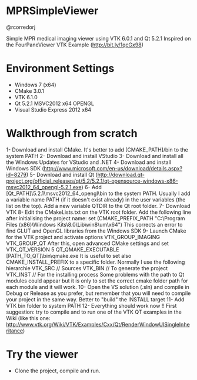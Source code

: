 MPRSimpleViewer
===============
@rcorredorj

Simple MPR medical imaging viewer using VTK 6.0.1 and Qt 5.2.1
Inspired on the FourPaneViewer VTK Example (http://bit.ly/1qcGx98)

Environment Settings
==============
  - Windows 7 (x64)
  - CMake 3.0.1
  - VTK 6.1.0
  - Qt 5.2.1 MSVC2012 x64 OPENGL
  - Visual Studio Express 2012 x64

Walkthrough from scratch
==============

  1- Download and install CMake. It's better to add [CMAKE_PATH]/bin to the system PATH
  2- Download and install VStudio
  3- Download and install all the Windows Updates for VStudio and .NET
  4- Download and install Windows SDK (http://www.microsoft.com/en-us/download/details.aspx?id=8279)
  5- Download and install Qt (http://download.qt-project.org/official_releases/qt/5.2/5.2.1/qt-opensource-windows-x86-msvc2012_64_opengl-5.2.1.exe)
  6- Add [Qt_PATH]\5.2.1\msvc2012_64_opengl\bin to the system PATH. Usually I add a variable name PATH (if it doesn't exist already) in the user variables (the list on the top). Add a new variable QTDIR to the Qt root folder.
  7- Download VTK
  8- Edit the CMakeLists.txt on the VTK root folder. Add the following line after initialising the project name: 
    set (CMAKE_PREFIX_PATH "C:\\Program Files (x86)\\Windows Kits\\8.0\\Lib\\win8\\um\\x64")
  This corrects an error to find GLUT and OpenGL libraries from the Windows SDK
  9- Launch CMake for the VTK project and activate options 
    VTK_GROUP_IMAGING
    VTK_GROUP_QT
  After this, open advanced CMake settings and set 
    VTK_QT_VERSION 5
    QT_QMAKE_EXECUTABLE [PATH_TO_QT]\bin\qmake.exe
  It is useful to set also 
    CMAKE_INSTALL_PREFIX to a specific folder. Normally I use the following hierarchie
      VTK_SRC  // Sources
      VTK_BIN  // To generate the project
      VTK_INST // For the installing process
  Some problems with the path to Qt modules could appear but it is only to set the correct cmake folder path for each module and it will work.
  10- Open the VS solution (.sln) and compile in Debug or Release as you prefer, but remember that you will need to compile your project in the same way. Better to "build" the INSTALL target
  11- Add VTK bin folder to system PATH
  12- Everything should work now !! First suggestion: try to compile and to run one of the VTK QT examples in the Wiki (like this one: http://www.vtk.org/Wiki/VTK/Examples/Cxx/Qt/RenderWindowUISingleInheritance)
  
Try the viewer
==============
  - Clone the project, compile and run.

